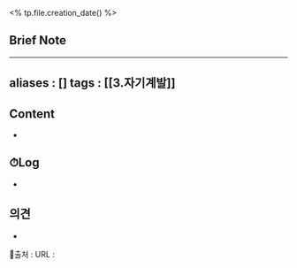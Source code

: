 <% tp.file.creation_date() %>
## Brief Note
---
aliases : []
tags : [[3.자기계발]]
---

## Content
-

## ⏱Log
-

## 의견
-


📙출처 :
URL :